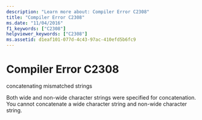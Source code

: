```yaml
---
description: "Learn more about: Compiler Error C2308"
title: "Compiler Error C2308"
ms.date: "11/04/2016"
f1_keywords: ["C2308"]
helpviewer_keywords: ["C2308"]
ms.assetid: d1eaf101-077d-4c43-97ac-410efd5b6fc9
---
```

# Compiler Error C2308

concatenating mismatched strings

Both wide and non-wide character strings were specified for concatenation. You cannot concatenate a wide character string and non-wide character string.
